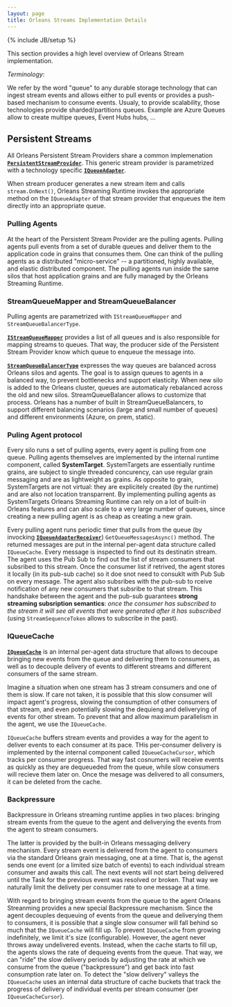 ```yaml
---
layout: page
title: Orleans Streams Implementation Details
---
```

{% include JB/setup %}

This section provides a high level overview of Orleans Stream implementation.

*Terminology*:

We refer by the word "queue" to any durable storage technology that can ingest stream events and allows either to pull events or provides a push-based mechanism to consume events. Usualy, to provide scalability, those technologies provide sharded/partitions queues. Example are Azure Queues allow to create multipe queues, Event Hubs hubs, ... 


## Persistent Streams

All Orleans Persistent Stream Providers share a common implemenation [**`PersistentStreamProvider`**](https://github.com/dotnet/orleans/blob/master/src/Orleans/Streams/PersistentStreams/PersistentStreamProvider.cs).
This generic stream provider is parametrized with a technology specific [**`IQueueAdapter`**](https://github.com/dotnet/orleans/blob/master/src/Orleans/Streams/QueueAdapters/IQueueAdapter.cs).

When stream producer generates a new stream item and calls `stream.OnNext()`, 
Orleans Streaming Runtime invokes the appropriate method on the `IQueueAdapter` of that stream provider that
enqueues the item directly into an appropriate queue.

### Pulling Agents

At the heart of the Persistent Stream Provider are the pulling agents. 
Pulling agents pull events from a set of durable queues and deliver them to the application code in grains that consumes them.  One can think of the pulling agents as a distributed "micro-service" -- a partitioned, highly available, and elastic distributed component. 
The pulling agents run inside the same silos that host application grains and are fully managed by the Orleans Streaming Runtime.

### StreamQueueMapper and StreamQueueBalancer

Pulling agents are parametrized with `IStreamQueueMapper` and `StreamQueueBalancerType`. 

[**`IStreamQueueMapper`**](https://github.com/dotnet/orleans/blob/master/src/Orleans/Streams/QueueAdapters/IStreamQueueMapper.cs)
provides a list of all queues and is also responsible for mapping streams to queues.
That way, the producer side of the Persistent Stream Provider know which queue to enqueue the message into.

[**`StreamQueueBalancerType`**](https://github.com/dotnet/orleans/blob/master/src/Orleans/Streams/PersistentStreams/StreamQueueBalancerType.cs) 
expresses the way queues are balanced across Orleans silos and agents. 
The goal is to assign queues to agents in a balanced way, to prevent bottlenecks and support elasticity.
When new silo is added to the Orleans cluster, queues are automaticaly rebalanced across the old and new silos. 
StreamQueueBalancer allows to customize that process. Orleans has a number of built in StreamQueueBalancers, 
to support different balancing scenarios (large and small number of queues) and different environments (Azure, on prem, static).

### Puling Agent protocol

Every silo runs a set of pulling agents, every agent is pulling from one queue. Pulling agents themselves are implemented by the internal runtime component, called **SystemTarget**. SystemTargets are essentially runtime grains, are subject to single threaded concurency, can use regular grain messaging and are as lightweight as grains. As opposite to grain, SystemTargets are not virtual: they are explicitely created (by the runtime) and are also not location transparrent. By implementing pulling agents as SystemTargets Orleans Streaming Runtime can rely on a lot of built-in Orleans features and can also scale to a very large number of queues, since creating a new pulling agent is as cheap as creating a new grain.

Every pulling agent runs periodic timer that pulls from the queue (by invocking [**`IQueueAdapterReceiver`**](https://github.com/dotnet/orleans/blob/master/src/Orleans/Streams/QueueAdapters/IQueueAdapterReceiver.cs)) `GetQueueMessagesAsync()` method. The returned messages are put in the internal per-agent data structure called `IQueueCache`. Every message is inspected to find out its destinatin stream. The agent uses the Pub Sub to find out the list of stream consumers that subsribed to this stream. Once the consumer list if retrived, the agent stores it locally (in its pub-sub cache) so it doe snot need to consuklt with Pub Sub on every message. The agent also subsribes with the pub-sub to rceive notification of any new consumers that subsribe to that stream.
This handshake between the agent and the pub-sub guarantees **strong streaming subsription semantics**: *once the consumer has subscribed to the stream it will see all events that were generated after it has subscribed* (using `StreamSequenceToken` allows to subscribe in the past).


### IQueueCache

[**`IQueueCache`**](https://github.com/dotnet/orleans/blob/master/src/Orleans/Streams/QueueAdapters/IQueueCache.cs) is an internal per-agent data structure that allows to decoupe bringing new events from the queue and delivering them to consumers, as well as to decouple delivery of events to different streams and different consumers of the same stream.

Imagine a situation when one stream has 3 stream consumers and one of them is slow. If care not taken, it is possible that this slow consumer will impact agent's progress, slowing the consumption of other consumers of that stream, and even potentially slowing the dequieng and deliverying of events for other stream. To prevent that and allow maximum parallelism in the agent, we use the `IQueueCache`.

`IQueueCache` buffers stream events and provides a way for the agent to deliver events to each consumer at its pace. THis per-consumer delivery is implemented by the internal component called `IQueueCacheCursor`, which tracks per consumer progress. That way fast cosnumers will receive events as quickly as they are dequeueded from the queue, while slow consumers will recieve them later on. Once the mesage was delivered to all consumers, it can be deleted from the cache.

### Backpressure

Backpressure in Orleans streaming runtime applies in two places: bringing stream events from the queue to the agent and deliverying the events from the agent to stream consumers.

The latter is provided by the built-in Orleans messaging delivery mechanism. Every stream event is delivered from the agent to consumers via the standard Orleans grain messaging, one at a time. That is, the agenst sends one event (or a limited size batch of events) to each individual stream consumer and awaits this call. The next events will not start being delivered until the Task for the previous event was resolved or broken. That way we naturally limit the delivety per consumer rate to one message at a time.

With regard to bringing stream events from the queue to the agent Orleans Streanming provides a new special Backpressure mechanism. Since the agent decouples dequeuing of events from the queue and deliverying them to consumers, it is possible that a single slow consumer will fall behind so much that the `IQueueCache` will fill up. To prevent `IQueueCache` from growing indefinitely, we limit it's size (configurable). However, the agent never throws away undelivered events. Instead, when the cache starts to fill up, the agents slows the rate of dequeing events from the queue. That way, we can "ride" the slow delivery periods by adjusting the rate at which we consume from the queue ("backpressure") and get back into fast consumption rate later on. To detect the "slow delivery" valleys the `IQueueCache` uses an internal data structure of cache buckets that track the progress of delivery of individual events per stream consumer (per `IQueueCacheCursor`).

